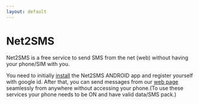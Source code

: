 ```yaml
---
layout: default
---
```


# Net2SMS

Net2SMS is a free service to send SMS from the net (web) without having your phone/SIM with you.

You need to initially [install](https://drive.google.com/open?id=1BY9HzqFtTCpjGMbcnoll6L_kNEWpmKcf&export=download) the Net2SMS ANDROID app and register yourself with google id. After that, you can send messages from our [web page](/send) seamlessly from anywhere without accessing your phone.(To use these services your phone needs to be ON and have valid data/SMS pack.)
